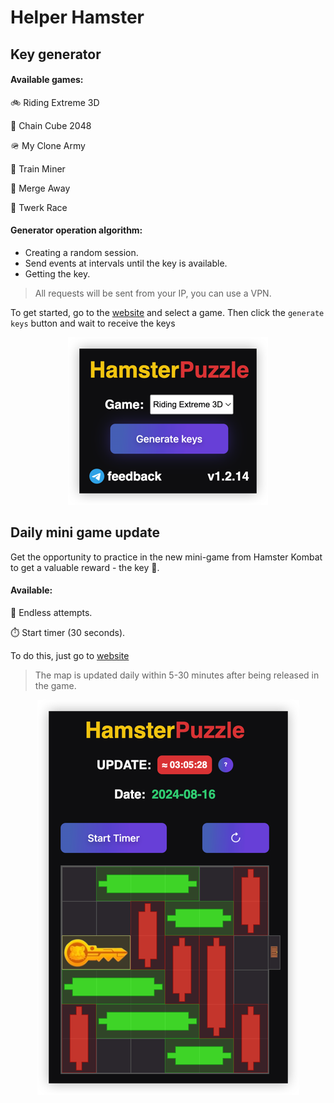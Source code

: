# Helper Hamster

## Key generator

#### Available games:

🚲 Riding Extreme 3D

🧠 Chain Cube 2048

🪖 My Clone Army

🚂 Train Miner

🧩 Merge Away

🏃 Twerk Race

#### Generator operation algorithm:

- Creating a random session.
- Send events at intervals until the key is available.
- Getting the key.

> All requests will be sent from your IP, you can use a VPN.

To get started, go to the [website](https://babaduk47.github.io/keys/keys.html) and select a game. Then click the ```generate keys``` button and wait to receive the keys

<p align="center">
  <img src="/preview-generator.png" alt="Preview generator"/>
</p>

## Daily mini game update

Get the opportunity to practice in the new mini-game from Hamster Kombat to get a valuable reward - the key 🔑.

#### Available:

🔄 Endless attempts.

⏱️ Start timer (30 seconds).

To do this, just go to [website](https://babaduk47.github.io)

> The map is updated daily within 5-30 minutes after being released in the game.

<p align="center">
  <img src="/preview-mini-game.png" alt="Preview mini game"/>
</p>

